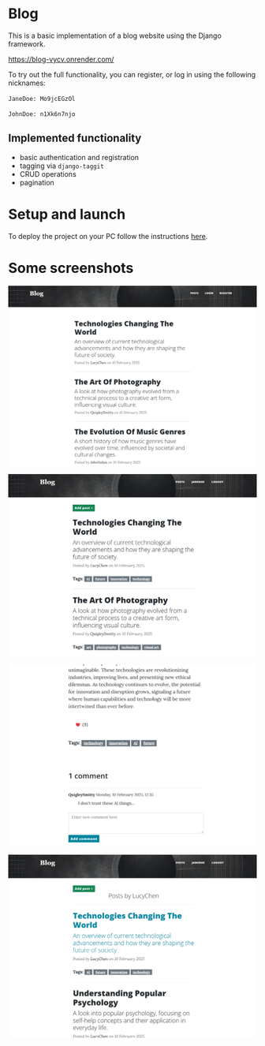 # Blog
This is a basic implementation of a blog website using the Django framework.

https://blog-vycv.onrender.com/

To try out the full functionality, you can register, or log in using the following nicknames:

`JaneDoe:
Mo9jcEGzOl`

`JohnDoe:
n1Xk6n7njo`







## Implemented functionality
- basic authentication and registration
- tagging via `django-taggit`
- CRUD operations
- pagination

# Setup and launch

To deploy the project on your PC follow the instructions [here](SETUP.md).

# Some screenshots

![1.jpg](screenshots/1.png)

![2.jpg](screenshots/2.png)

![3.jpg](screenshots/3.png)

![4.jpg](screenshots/4.png)
